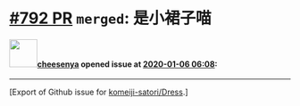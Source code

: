 # [\#792 PR](https://github.com/komeiji-satori/Dress/pull/792) `merged`: 是小裙子喵

#### <img src="https://avatars.githubusercontent.com/u/41607181?u=007a5f234de61a2ca021eedeafbfec1a0e03a552&v=4" width="50">[cheesenya](https://github.com/cheesenya) opened issue at [2020-01-06 06:08](https://github.com/komeiji-satori/Dress/pull/792):






-------------------------------------------------------------------------------



[Export of Github issue for [komeiji-satori/Dress](https://github.com/komeiji-satori/Dress).]
